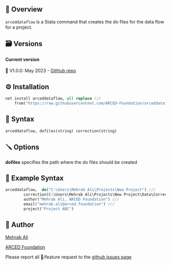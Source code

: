 ## :nazar_amulet: Overview

``arceddataflow`` is a Stata command that creates the do files for the data flow for a project.



## :card_file_box: Versions
#### Current version
:memo: V1.0.0: May 2023 - [GitHub repo](https://github.com/ARCED-Foundation/arceddataflow/)



## :gear: Installation
```stata
net install arceddataflow, all replace ///
	from("https://raw.githubusercontent.com/ARCED-Foundation/arceddataflow/master")
```

## :wrench: Syntax
``arceddataflow, dofiles(string) correction(string)``


## :screwdriver: Options

<b>dofiles</b> specifies the path where the do files should be created

## :paperclip: Example Syntax
```stata
arceddataflow, 	do("C:\Users\Mehrab Ali\Projects\New Project") ///
		correction(C:\Users\Mehrab Ali\Projects\New Project\Data\Corrections) ///
		author("Mehrab Ali, ARCED Foundation") ///
		email("mehrab.ali@arced.foundation") ///
		project("Project ABC")
```

## :mage: Author
<a href="https://arced.foundation/mehrab-ali" target="_blank">Mehrab Ali</a>

<a href="https://arced.foundation" target="_blank">ARCED Foundation</a>

Please report all :lady_beetle:/feature request to the <a href="https://github.com/ARCED-Foundation/arceddataflow/issues" target="_blank"> github issues page</a>

